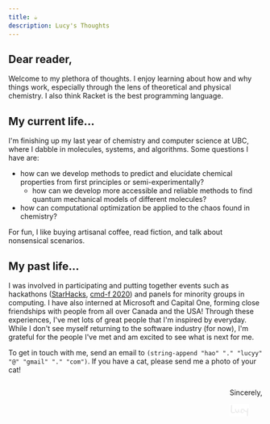 ```yaml
---
title: ☕
description: Lucy's Thoughts
---
```


## Dear reader,

Welcome to my plethora of thoughts. I enjoy learning about how and why things work, especially through the lens of theoretical and physical chemistry. I also think Racket is the best programming language.

## My current life...

I'm finishing up my last year of chemistry and computer science at UBC, where I dabble in molecules, systems, and algorithms. Some questions I have are: 

- how can we develop methods to predict and elucidate chemical properties from first principles or semi-experimentally?
  - how can we develop more accessible and reliable methods to find quantum mechanical models of different molecules?
- how can computational optimization be applied to the chaos found in chemistry? 

For fun, I like buying artisanal coffee, read fiction, and talk about nonsensical scenarios.

## My past life...

I was involved in participating and putting together events such as hackathons ([StarHacks](https://starhacks.devpost.com/), [cmd-f 2020](https://devpost.com/software/ecoeats-sgwzhp)) and panels for minority groups in computing. I have also interned at Microsoft and Capital One, forming close friendships with people from all over Canada and the USA! Through these experiences, I've met lots of great people that I'm inspired by everyday. While I don't see myself returning to the software industry (for now), I'm grateful for the people I've met and am excited to see what is next for me.

<p>
To get in touch with me, send an email to <code>(string-append "hao" "." "lucyy" "@" "gmail" "." "com")</code>. If you have a cat, please send me a photo of your cat!
</p>


<div style="float: right;"><p style="text-align: right">Sincerely,</p>
<img style="width: 4vw" src="/images/lucy.png"/></div>
